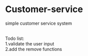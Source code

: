 # Customer-service
simple customer service system

  <br />Todo list:
  <br />1.validate the user input
  <br />2.add the remove functions
